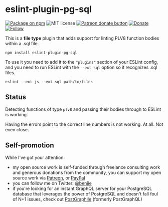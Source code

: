 # eslint-plugin-pg-sql

[![Package on npm](https://img.shields.io/npm/v/eslint-plugin-pg-sql.svg?style=flat)](https://www.npmjs.com/package/eslint-plugin-pg-sql)
![MIT license](https://img.shields.io/npm/l/eslint-plugin-pg-sql.svg)
<span class="badge-patreon"><a href="https://patreon.com/benjie" title="Donate to support development on this project using Patreon"><img src="https://img.shields.io/badge/patreon-donate-yellow.svg" alt="Patreon donate button" /></a></span>
[![Donate](https://img.shields.io/badge/paypal-donate-yellow.svg)](https://www.paypal.me/benjie)
[![Follow](https://img.shields.io/badge/twitter-@benjie-blue.svg)](https://twitter.com/benjie)

This is a **file type** plugin that adds support for linting PLV8 function
bodies within a .sql file.

```
npm install eslint-plugin-pg-sql
```

To use it you need to add it to the `"plugins"` section of your ESLint config,
and you need to run ESLint with the `--ext sql` option so it recognizes .sql
files.

```
eslint --ext js --ext sql path/to/files
```

## Status

Detecting functions of type `plv8` and passing their bodies through to ESLint
is working.

Having the errors point to the correct line numbers is not working. At all. Not
even close.

## Self-promotion

While I've got your attention:

- my open source work is self-funded through freelance consulting work and
  generous donations from the community, you can support my open source work via
  [Patreon](https://patreon.com/benjie), or [PayPal](https://paypal.me/benjie)
- you can follow me on Twitter: [@benjie](https://twitter.com/Benjie)
- if you're looking for an instant GraphQL server for your PostgreSQL database
  that leverages the power of PostgreSQL and doesn't fall foul of N+1 issues,
  check out [PostGraphile](https://graphile.org/postgraphile) (formerly
  PostGraphQL)
